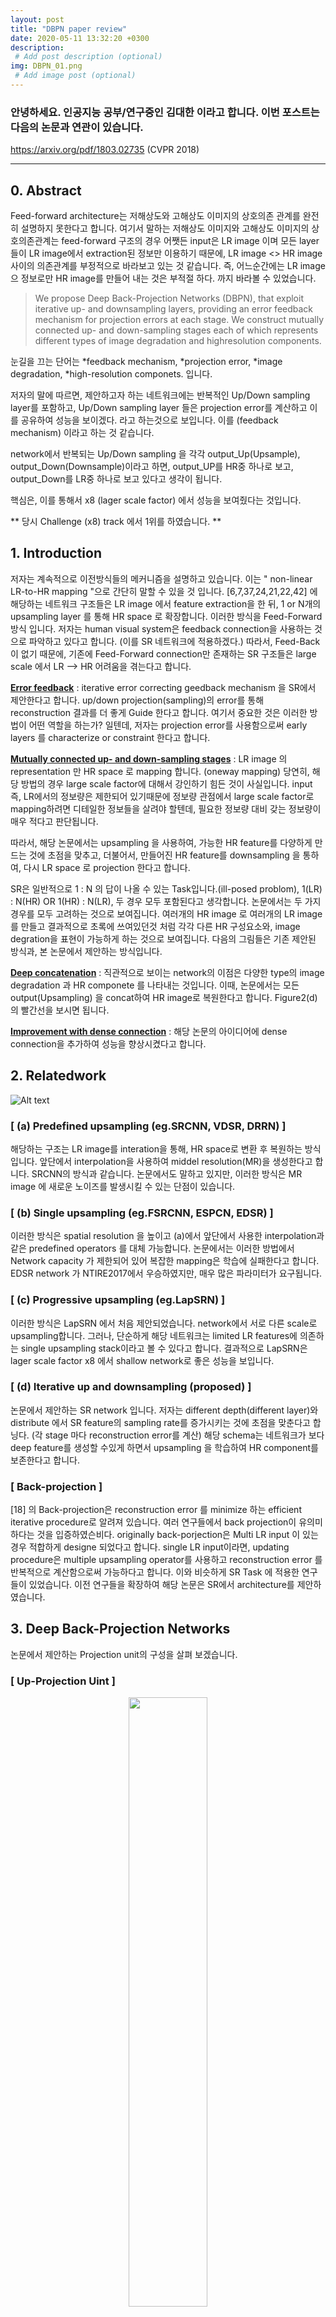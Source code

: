 ```yaml
---
layout: post
title: "DBPN paper review"
date: 2020-05-11 13:32:20 +0300
description: 
 # Add post description (optional)
img: DBPN_01.png
 # Add image post (optional)
---
```


### <strong> 안녕하세요. 인공지능 공부/연구중인 김대한 이라고 합니다. 이번 포스트는 다음의 논문과 연관이 있습니다.</strong>
https://arxiv.org/pdf/1803.02735 (CVPR 2018)

<hr>

## 0. Abstract
Feed-forward architecture는 저해상도와 고해상도 이미지의 상호의존 관계를 완전히 설명하지 못한다고 합니다. 
여기서 말하는 저해상도 이미지와 고해상도 이미지의 상호의존관계는 feed-forward 구조의 경우 어쨋든 input은 LR image 이며 모든 layer들이 LR image에서 extraction된 정보만 이용하기 때문에, LR image <> HR image 사이의 의존관계를 부정적으로 바라보고 있는 것 같습니다. 즉, 어느순간에는 LR image으 정보로만 HR image를 만들어 내는 것은 부적절 하다. 까지 바라볼 수 있었습니다.

<blockquote> We propose Deep Back-Projection Networks (DBPN), that exploit iterative up- and downsampling layers, providing an error feedback mechanism for projection errors at each stage. We construct mutually connected up- and down-sampling stages each of which represents different types of image degradation and highresolution components.
</blockquote>

눈길을 끄는 단어는 *feedback mechanism, *projection error, *image degradation, *high-resolution componets. 입니다.

저자의 말에 따르면, 제안하고자 하는 네트워크에는 반복적인 Up/Down sampling layer를 포함하고, Up/Down sampling layer 들은 projection error를 계산하고 이를 공유하여 성능을 보이겠다. 라고 하는것으로 보입니다. 이를 (feedback mechanism) 이라고 하는 것 같습니다. 

network에서 반복되는 Up/Down sampling 을 각각 output_Up(Upsample), output_Down(Downsample)이라고 하면, output_UP를 HR중 하나로 보고, output_Down를 LR중 하나로 보고 있다고 생각이 됩니다.

핵심은, 이를 통해서 x8 (lager scale factor) 에서 성능을 보여줬다는 것입니다. 

** 당시 Challenge (x8) track 에서 1위를 하였습니다. **

## 1. Introduction
저자는 계속적으로 이전방식들의 메커니즘을 설명하고 있습니다. 이는 " non-linear LR-to-HR mapping "으로 간단히 말할 수 있을 것 입니다.
[6,7,37,24,21,22,42] 에 해당하는 네트워크 구조들은 LR image 에서 feature extraction을 한 뒤, 1 or N개의 upsampling layer 를 통해 HR space 로 확장합니다.
이러한 방식을 Feed-Forward 방식 입니다.
저자는 human visual system은 feedback connection을 사용하는 것으로 파악하고 있다고 합니다. (이를 SR 네트워크에 적용하겠다.)
따라서, Feed-Back이 없기 때문에, 기존에 Feed-Forward connection만 존재하는 SR 구조들은 large scale 에서 LR --> HR 어려움을 겪는다고 합니다.

**<u>Error feedback</u>** : iterative error correcting geedback mechanism 을 SR에서 제안한다고 합니다. up/down projection(sampling)의 error를 통해 reconstruction 결과를 더 좋게 Guide 한다고 합니다. 여기서 중요한 것은 이러한 방법이 어떤 역할을 하는가? 일텐데, 저자는 projection error를 사용함으로써 early layers 를 characterize or constraint 한다고 합니다.


**<u>Mutually connected up- and down-sampling stages</u>** : LR image 의 representation 만 HR space 로 mapping 합니다. (oneway mapping) 당연히, 해당 방법의 경우 large scale factor에 대해서 강인하기 힘든 것이 사실입니다. input 즉, LR에서의 정보량은 제한되어 있기때문에 정보량 관점에서 large scale factor로 mapping하려면 디테일한 정보들을 살려야 할텐데, 필요한 정보량 대비 갖는 정보량이 매우 적다고 판단됩니다.

따라서, 해당 논문에서는 upsampling 을 사용하여, 가능한 HR feature를 다양하게 만드는 것에 초점을 맞추고, 더불어서, 만들어진 HR feature를 downsampling 을 통하여, 다시 LR space 로 projection 한다고 합니다.

SR은 일반적으로 1 : N 의 답이 나올 수 있는 Task입니다.(ill-posed problom), 1(LR) : N(HR) OR 1(HR) : N(LR), 두 경우 모두 포함된다고 생각합니다. 논문에서는 두 가지 경우를 모두 고려하는 것으로 보여집니다. 여러개의 HR image 로  여러개의 LR image를 만들고 결과적으로 초록에 쓰여있던것 처럼 각각 다른 HR 구성요소와, image degration을 표현이 가능하게 하는 것으로 보여집니다.
다음의 그림들은 기존 제안된 방식과, 본 논문에서 제안하는 방식입니다.

**<u>Deep concatenation</u>** : 직관적으로 보이는 network의 이점은 다양한 type의 image degradation 과 HR componete 를 나타내는 것입니다. 이때, 논문에서는 모든 output(Upsampling) 을 concat하여 HR image로 복원한다고 합니다. Figure2(d)의 빨간선을 보시면 됩니다.

**<u>Improvement with dense connection</u>** : 해당 논문의 아이디어에 dense connection을 추가하여 성능을 향상시켰다고 합니다.

## 2. Relatedwork
![Alt text](../assets/img/DBPN/DBPN_02.png)

### [ (a) Predefined upsampling (eg.SRCNN, VDSR, DRRN) ]
해당하는 구조는 LR image를 interation을 통해, HR space로 변환 후 복원하는 방식입니다. 앞단에서 interpolation을 사용하여 middel resolution(MR)을 생성한다고 합니다. SRCNN의 방식과 같습니다. 논문에서도 말하고 있지만, 이러한 방식은 MR image 에 새로운 노이즈를 발생시킬 수 있는 단점이 있습니다.

### [ (b) Single upsampling (eg.FSRCNN, ESPCN, EDSR) ]
이러한 방식은 spatial resolution 을 높이고 (a)에서 앞단에서 사용한 interpolation과 같은 predefined operators 를 대체 가능합니다. 논문에서는 이러한 방법에서 Network capacity 가 제한되어 있어 복잡한 mapping은 학습에 실패한다고 합니다. EDSR network 가 NTIRE2017에서 우승하였지만, 매우 많은 파라미터가 요구됩니다.

### [ (c) Progressive upsampling (eg.LapSRN) ]
이러한 방식은 LapSRN 에서 처음 제안되었습니다. network에서 서로 다른 scale로 upsampling합니다. 그러나, 단순하게 해당 네트워크는 limited LR features에 의존하는 single upsampling stack이라고 볼 수 있다고 합니다. 결과적으로 LapSRN은 lager scale factor x8 에서 shallow network로 좋은 성능을 보입니다.

### [ (d) Iterative up and downsampling (proposed) ]
논문에서 제안하는 SR network 입니다. 저자는 different depth(different layer)와 distribute 에서 SR feature의 sampling rate를 증가시키는 것에 초점을 맞춘다고 합닝다. (각 stage 마다  reconstruction error를 계산)
해당 schema는 네트워크가 보다 deep feature를 생성할 수있게 하면서 upsampling 을 학습하여 HR component를 보존한다고 합니다.

### [ Back-projection ] 
[18] 의 Back-projection은 reconstruction error 를 minimize 하는 efficient iterative procedure로 알려져 있습니다. 여러 연구들에서 back projection이 유의미하다는 것을 입증하였슨비다.
originally back-porjection은 Multi LR input 이 있는 경우 적합하게 designe 되었다고 합니다. single LR input이라면, updating procedure은 multiple upsampling operator를 사용하고 reconstruction error 를 반복적으로 계산함으로써 가능하다고 합니다. 이와 비슷하게 SR Task 에 적용한 연구들이 있었습니다.
이전 연구들을 확장하여 해당 논문은 SR에서 architecture를 제안하였습니다.

## 3. Deep Back-Projection Networks

논문에서 제안하는 Projection unit의 구성을 살펴 보겠습니다.<br>

### [ Up-Projection Uint ] 
<center><img src="../assets/img/DBPN/DBPN_05.png" width="50%" height ="50%"></center><br>

sacle up : (previously computed LR feature map) L^t-1 * spatial convolution operator <br>
scale down : scale up * spatial convolution operator<br>
residual : scale down - (previously computed LR feature map) L^t-1<br>
scale residual up : H1^t = residual * spatial convolution operator 
output feature map = Hx + Hx+1 ......<br>

이를 도식화 하면 아래와 같습니다. 
<center><img src="../assets/img/DBPN/DBPN_06.png" width="70%" height ="70%"></center><br>

Up - Projection Unit 은 L^t-1 = x[low-resolution] , H0^t = y[High-resoltion] 이라고 생각하시면 됩니다. 최종 output은 HR 중 하나입니다.

### [ Down-Projection Uint ]
<center><img src="../assets/img/DBPN/DBPN_08.png" width="50%" height ="50%"></center><br>

이를 도식화 하면 아래와 같습니다. 
<center><img src="../assets/img/DBPN/DBPN_07.png" width="70%" height ="70%"></center><br>

UP-Projection Uint 과 유사하게 생각하시면 됩니다. 순서가 바뀐 것 뿐입니다.

결과적으로, Projection Unit은 projection error를 sampling layer에 전달합니다. projection error를 feed-back 합니다. 반복적으로 self-correcting 한다고 볼 수 있습니다.

Projection Uint 은 large size filter(8,12)를 사용합니다. 기존의 network들은 large size filter를 사용하지 않습니다. 왜냐면, network의 convergence speed 가 감소하며, sub-optimal result를 생성할 수있기 때문입니다. 논문에서는 반복적으로 Projection Uint 을 사용하여 이러한 문제점을 해결하고, large scale factor(x8)에 대해 shallow network로 좋은 성능을 낸다고 합니다.

### [ Dense-Projection Uint ]
Densenet을 이용하여 Dense Projection Uint 또한 제안합니다.
<center><img src="../assets/img/DBPN/DBPN_09.png" width="70%" height ="70%"></center><br>

D-DBPN 과 DBPN의 차이점은 DBPN은 최종 output을 도출하기 위하여 concat을 하는데, Dense Projection Uint 은 최종 output 뿐만 아니라, 중간중간 MHR image 에도 모두 concat 된 HR/LR image 가 input으로 들어가게 됩니다. 계산량이 많아지는 것을 1x1 conv 로 억제하였습니다.

### [ Network architecure ]

<center><img src="../assets/img/DBPN/DBPN_10.png" width="100%" height ="100%"></center><br>

중간에 back-projection unit의 갯수는 조절이 가능함으로 저자는 논문의 network architecture가 module 형이라고 합니다.
t stage가 있는 DBPN : inital extraction stage( 2 layer ) -> t up-projection unit t-1 down-projection unit (each 3 layer) -> reconstruction layer(one more layer)<br>
D-DBPN : conv(1x1)이 추가됩니다.

## 4. Experiment

논문에는 더 많은 실험결과 및 옵션이 정의 되어있습니다. 필요하면 논문을 보셔야 할 것 같습니다.

우선, 흥미로운건 H^t를 각각 visualize 한 실험결과 입니다. 다음의 그림이 해당됩니다.

<center><img src="../assets/img/DBPN/DBPN_11.png" width="70%" height ="70%"></center><br>

저자는 다음과 같이 말하고 있습니다.
<blockquote>In Fig. 10, it is shown that each stage successfully generates diverse features to reconstruct SR image.</blockquote>

아래는 철저히 개인적인 생각이며 의견입니다. <br>
해당 실험결과가 조금 더 신빙성이 있으려면, single upsampling 결과를 보여줬어야 한다고 생각합니다.<br>
single upsampling network 에서 Depth에 따른 feature 정보와 어떻게 다른지 궁금하다는 의문을 남겨놓습니다.
그렇다면, Deep network single upsampling 에서 보다 shallow network 에서 back-projection이 낳는 이점을 정량적으로 충분히 더 보여줄 수 있지 않았나 라는 생각을 해봅니다.

<center><img src="../assets/img/DBPN/DBPN_12.png" width="70%" height ="70%"></center><br>

SR paper 가 모두 그런것은 아니지만, cherry picking 하여 image를 삽입하는 것이라고 개인적으로 생각합니다. 그러나 x8 의 경우 다른 기존의 network와 확연한 차이를 보여주기 때문에 저자가 large scale factor에서 좋은 성능을 보여줬다는것에 싱빙성을 입증하였습니다.

<center><img src="../assets/img/DBPN/DBPN_13.png" width="70%" height ="70%"></center><br>


[DBPN] : https://github.com/thstkdgus35/EDSR-PyTorch "Includes implementation of DBPN"

